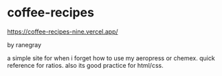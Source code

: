 # coffee-recipes
https://coffee-recipes-nine.vercel.app/

by ranegray

a simple site for when i forget how to use my aeropress or chemex. quick reference for ratios. also its good practice for html/css. 
